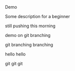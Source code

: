 Demo

Some description for a beginner

still pushing this morning


demo on git branching

git branching branching

hello hello

git git git


